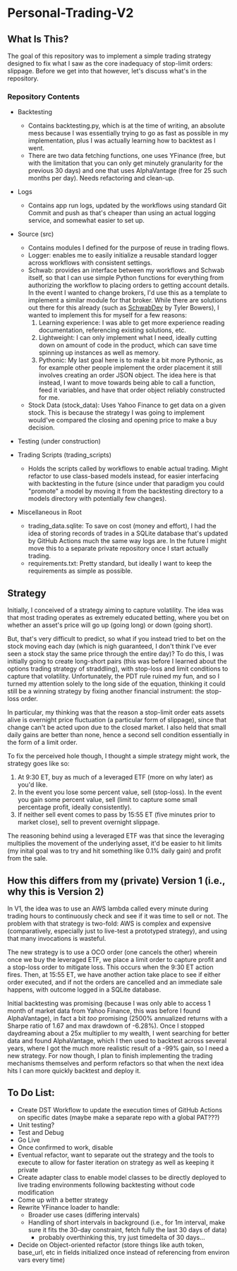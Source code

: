 # Personal-Trading-V2

## What Is This?
The goal of this repository was to implement a simple trading strategy designed to fix what I saw as the core inadequacy of stop-limit orders: slippage.  Before we get into that however, let's discuss what's in the repository.

### Repository Contents
- Backtesting
    - Contains backtesting.py, which is at the time of writing, an absolute mess because I was essentially trying to go as fast as possible in my implementation, plus I was actually learning how to backtest as I went.
    - There are two data fetching functions, one uses YFinance (free, but with the limitation that you can only get minutely granularity for the previous 30 days) and one that uses AlphaVantage (free for 25 such months per day).  Needs refactoring and clean-up.
- Logs
    - Contains app run logs, updated by the workflows using standard Git Commit and push as that's cheaper than using an actual logging service, and somewhat easier to set up.
- Source (src)
    - Contains modules I defined for the purpose of reuse in trading flows.
    - Logger: enables me to easily initialize a reusable standard logger across workflows with consistent settings.
     - Schwab: provides an interface between my workflows and Schwab itself, so that I can use simple Python functions for everything from authorizing the workflow to placing orders to getting account details.  In the event I wanted to change brokers, I'd use this as a template to implement a similar module for that broker.  While there are solutions out there for this already (such as [SchwabDev](https://github.com/tylerebowers/Schwab-API-Python/blob/main/README.md) by Tyler Bowers), I wanted to implement this for myself for a few reasons:
        1. Learning experience: I was able to get more experience reading documentation, referencing existing solutions, etc.
        2. Lightweight: I can only implement what I need, ideally cutting down on amount of code in the product, which can save time spinning up instances as well as memory.
        3. Pythonic:  My last goal here is to make it a bit more Pythonic, as for example other people implement the order placement it still involves creating an order JSON object.  The idea here is that instead, I want to move towards being able to call a function, feed it variables, and have that order object reliably constructed for me.
    - Stock Data (stock_data):  Uses Yahoo Finance to get data on a given stock.  This is because the strategy I was going to implement would've compared the closing and opening price to make a buy decision.

- Testing (under construction)
- Trading Scripts (trading_scripts)
    - Holds the scripts called by workflows to enable actual trading.  Might refactor to use class-based models instead, for easier interfacing with backtesting in the future (since under that paradigm you could "promote" a model by moving it from the backtesting directory to a models directory with potentially few changes).
- Miscellaneous in Root
    - trading_data.sqlite:  To save on cost (money and effort), I had the idea of storing records of trades in a SQLite database that's updated by GitHub Actions much the same way logs are.  In the future I might move this to a separate private repository once I start actually trading.
    - requirements.txt: Pretty standard, but ideally I want to keep the requirements as simple as possible.

## Strategy

Initially, I conceived of a strategy aiming to capture volatility.  The idea was that most trading operates as extremely educated betting, where you bet on whether an asset's price will go up (going long) or down (going short).  

But, that's very difficult to predict, so what if you instead tried to bet on the stock moving each day (which is nigh guaranteed, I don't think I've ever seen a stock stay the same price through the entire day)?  To do this, I was initially going to create long-short pairs (this was before I learned about the options trading strategy of straddling), with stop-loss and limit conditions to capture that volatility.  Unfortunately, the PDT rule ruined my fun, and so I turned my attention solely to the long side of the equation, thinking it could still be a winning strategy by fixing another financial instrument:  the stop-loss order.

In particular, my thinking was that the reason a stop-limit order eats assets alive is overnight price fluctuation (a particular form of slippage), since that change can't be acted upon due to the closed market.  I also held that small daily gains are better than none, hence a second sell condition essentially in the form of a limit order.

To fix the perceived hole though, I thought a simple strategy might work, the strategy goes like so:
1. At 9:30 ET, buy as much of a leveraged ETF (more on why later) as you'd like.
2. In the event you lose some percent value, sell (stop-loss).  In the event you gain some percent value, sell (limit to capture some small percentage profit, ideally consistently).
3. If neither sell event comes to pass by 15:55 ET (five minutes prior to market close), sell to prevent overnight slippage.

The reasoning behind using a leveraged ETF was that since the leveraging multiplies the movement of the underlying asset, it'd be easier to hit limits (my inital goal was to try and hit something like 0.1% daily gain) and profit from the sale.
 
## How this differs from my (private) Version 1 (i.e., why this is Version 2)
In V1, the idea was to use an AWS lambda called every minute during trading hours to continuously check and see if it was time to sell or not.
The problem with that strategy is two-fold:  AWS is complex and expensive (comparatively, especially just to live-test a prototyped strategy), and using that many invocations is wasteful.

The new strategy is to use a OCO order (one cancels the other) wherein once we buy the leveraged ETF, we place a limit order to capture profit and a stop-loss order to mitigate loss.  This occurs when the 9:30 ET action fires.  Then, at 15:55 ET, we have another action take place to see if either order executed, and if not the orders are cancelled and an immediate sale happens, with outcome logged in a SQLite database.

Initial backtesting was promising (because I was only able to access 1 month of market data from Yahoo Finance, this was before I found AlphaVantage), in fact a bit <i>too</i> promising (2500% annualized returns with a Sharpe ratio of 1.67 and max drawdown of -6.28%).  Once I stopped daydreaming about a 25x multiplier to my wealth, I went searching for better data and found AlphaVantage, which I then used to backtest across several years, where I got the much more realistic result of a -99% gain, so I need a new strategy.  For now though, I plan to finish implementing the trading mechanisms themselves and perform refactors so that when the next idea hits I can more quickly backtest and deploy it.

## To Do List:
- Create DST Workflow to update the execution times of GitHub Actions on specific dates (maybe make a separate repo with a global PAT???)
- Unit testing?
- Test and Debug
- Go Live
- Once confirmed to work, disable
- Eventual refactor, want to separate out the strategy and the tools to execute to allow for faster iteration on strategy as well as keeping it private
- Create adapter class to enable model classes to be directly deployed to live trading environments following backtesting without code modification
- Come up with a better strategy
- Rewrite YFinance loader to handle:
    - Broader use cases (differing intervals)
    - Handling of short intervals in background (i.e., for 1m interval, make sure it fits the 30-day constraint, fetch fully the last 30 days of data)
        - probably overthinking this, try just timedelta of 30 days...
- Decide on Object-oriented refactor (store things like auth token, base_url, etc in fields initialized once instead of referencing from environ vars every time)
